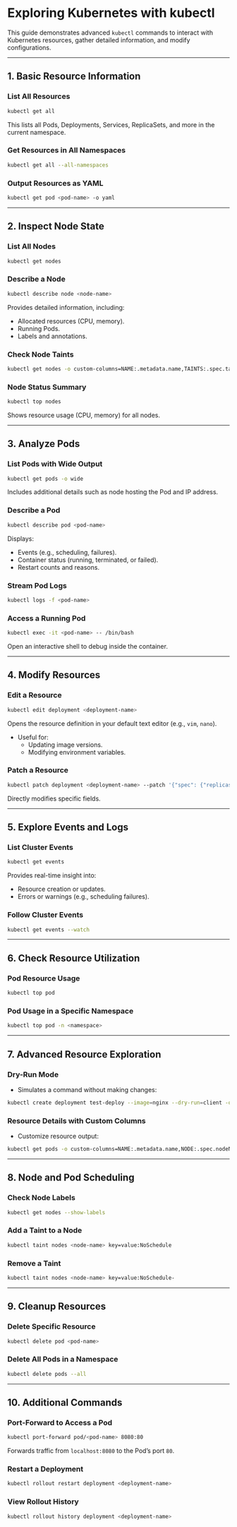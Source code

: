 # **Exploring Kubernetes with kubectl**

This guide demonstrates advanced `kubectl` commands to interact with Kubernetes resources, gather detailed information, and modify configurations.

---

## **1. Basic Resource Information**

### **List All Resources**
```bash
kubectl get all
```
This lists all Pods, Deployments, Services, ReplicaSets, and more in the current namespace.

### **Get Resources in All Namespaces**
```bash
kubectl get all --all-namespaces
```

### **Output Resources as YAML**
```bash
kubectl get pod <pod-name> -o yaml
```

---

## **2. Inspect Node State**

### **List All Nodes**
```bash
kubectl get nodes
```

### **Describe a Node**
```bash
kubectl describe node <node-name>
```
Provides detailed information, including:
- Allocated resources (CPU, memory).
- Running Pods.
- Labels and annotations.

### **Check Node Taints**
```bash
kubectl get nodes -o custom-columns=NAME:.metadata.name,TAINTS:.spec.taints
```

### **Node Status Summary**
```bash
kubectl top nodes
```
Shows resource usage (CPU, memory) for all nodes.

---

## **3. Analyze Pods**

### **List Pods with Wide Output**
```bash
kubectl get pods -o wide
```
Includes additional details such as node hosting the Pod and IP address.

### **Describe a Pod**
```bash
kubectl describe pod <pod-name>
```
Displays:
- Events (e.g., scheduling, failures).
- Container status (running, terminated, or failed).
- Restart counts and reasons.

### **Stream Pod Logs**
```bash
kubectl logs -f <pod-name>
```

### **Access a Running Pod**
```bash
kubectl exec -it <pod-name> -- /bin/bash
```
Open an interactive shell to debug inside the container.

---

## **4. Modify Resources**

### **Edit a Resource**
```bash
kubectl edit deployment <deployment-name>
```
Opens the resource definition in your default text editor (e.g., `vim`, `nano`).

- Useful for:
  - Updating image versions.
  - Modifying environment variables.

### **Patch a Resource**
```bash
kubectl patch deployment <deployment-name> --patch '{"spec": {"replicas": 5}}'
```
Directly modifies specific fields.

---

## **5. Explore Events and Logs**

### **List Cluster Events**
```bash
kubectl get events
```
Provides real-time insight into:
- Resource creation or updates.
- Errors or warnings (e.g., scheduling failures).

### **Follow Cluster Events**
```bash
kubectl get events --watch
```

---

## **6. Check Resource Utilization**

### **Pod Resource Usage**
```bash
kubectl top pod
```

### **Pod Usage in a Specific Namespace**
```bash
kubectl top pod -n <namespace>
```

---

## **7. Advanced Resource Exploration**

### **Dry-Run Mode**
- Simulates a command without making changes:
```bash
kubectl create deployment test-deploy --image=nginx --dry-run=client -o yaml
```

### **Resource Details with Custom Columns**
- Customize resource output:
```bash
kubectl get pods -o custom-columns=NAME:.metadata.name,NODE:.spec.nodeName,STATUS:.status.phase
```

---

## **8. Node and Pod Scheduling**

### **Check Node Labels**
```bash
kubectl get nodes --show-labels
```

### **Add a Taint to a Node**
```bash
kubectl taint nodes <node-name> key=value:NoSchedule
```

### **Remove a Taint**
```bash
kubectl taint nodes <node-name> key=value:NoSchedule-
```

---

## **9. Cleanup Resources**

### **Delete Specific Resource**
```bash
kubectl delete pod <pod-name>
```

### **Delete All Pods in a Namespace**
```bash
kubectl delete pods --all
```

---

## **10. Additional Commands**

### **Port-Forward to Access a Pod**
```bash
kubectl port-forward pod/<pod-name> 8080:80
```
Forwards traffic from `localhost:8080` to the Pod’s port `80`.

### **Restart a Deployment**
```bash
kubectl rollout restart deployment <deployment-name>
```

### **View Rollout History**
```bash
kubectl rollout history deployment <deployment-name>
```
